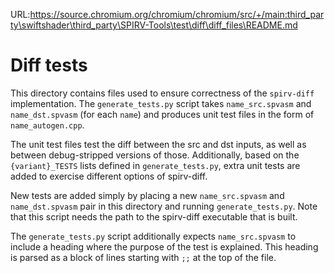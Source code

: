 URL:https://source.chromium.org/chromium/chromium/src/+/main:third_party\swiftshader\third_party\SPIRV-Tools\test\diff\diff_files\README.md
# Diff tests

This directory contains files used to ensure correctness of the `spirv-diff` implementation.  The
`generate_tests.py` script takes `name_src.spvasm` and `name_dst.spvasm` (for each `name`) and
produces unit test files in the form of `name_autogen.cpp`.

The unit test files test the diff between the src and dst inputs, as well as between debug-stripped
versions of those.  Additionally, based on the `{variant}_TESTS` lists defined in
`generate_tests.py`, extra unit tests are added to exercise different options of spirv-diff.

New tests are added simply by placing a new `name_src.spvasm` and `name_dst.spvasm` pair in this
directory and running `generate_tests.py`.  Note that this script needs the path to the spirv-diff
executable that is built.

The `generate_tests.py` script additionally expects `name_src.spvasm` to include a heading where the
purpose of the test is explained.  This heading is parsed as a block of lines starting with `;;` at
the top of the file.
